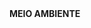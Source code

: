 <!doctype html>
<html charset="uft-8">
<head>
<tittle> <b> MEIO AMBIENTE </b> </tittle>
</head>
<body>

<link rel="href="

